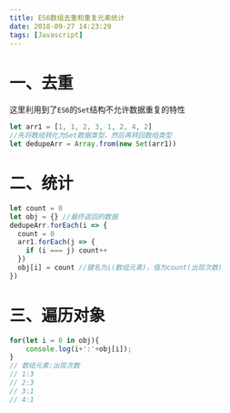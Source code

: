 ```yaml
---
title: ES6数组去重和重复元素统计
date: 2018-09-27 14:23:29
tags: [Javascript]
---
```


<!-- more -->

# 一、去重

这里利用到了`ES6`的`Set`结构不允许数据重复的特性

```js
let arr1 = [1, 1, 2, 3, 1, 2, 4, 2]
//先将数组转化为Set数据类型，然后再转回数组类型
let dedupeArr = Array.from(new Set(arr1))
```

# 二、统计

```js
let count = 0
let obj = {} //最终返回的数据
dedupeArr.forEach(i => {
  count = 0
  arr1.forEach(j => {
    if (i === j) count++
  })
  obj[i] = count //键名为i(数组元素)，值为count(出现次数)
})
```

# 三、遍历对象

```js
for(let i = 0 in obj){
	console.log(i+':'+obj[i]);
}
// 数组元素:出现次数
// 1:3
// 2:3
// 3:1
// 4:1
```
